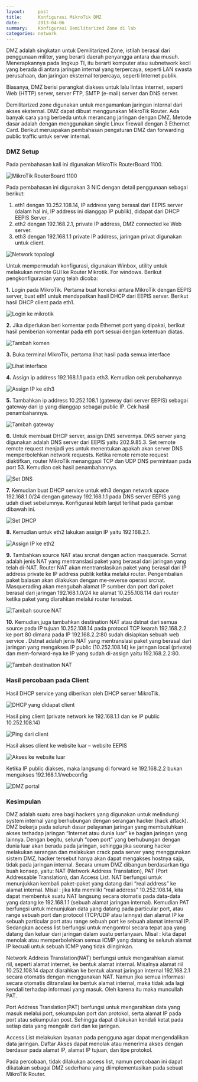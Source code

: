```yaml
---
layout:     post
title:      Konfigurasi MikroTik DMZ
date:       2013-04-06
summary:    Konfigurasi Demilitarized Zone di lab
categories: network
---
```


DMZ adalah singkatan untuk Demilitarized Zone, istilah berasal dari penggunaan militer, yang berarti daerah penyangga antara dua musuh. Menerapkannya pada lingkup TI, itu berarti komputer atau subnetwork kecil yang berada di antara jaringan internal yang terpercaya, seperti LAN swasta perusahaan, dan jaringan eksternal terpercaya, seperti Internet publik.

Biasanya, DMZ berisi perangkat diakses untuk lalu lintas internet, seperti Web (HTTP) server, server FTP, SMTP (e-mail) server dan DNS server.

Demilitarized zone digunakan untuk mengamankan jaringan internal dari akses eksternal. DMZ dapat dibuat menggunakan MikroTik Router. Ada banyak cara yang berbeda untuk merancang jaringan dengan DMZ. Metode dasar adalah dengan menggunakan single Linux firewall dengan 3 Ethernet Card. Berikut meruapakan pembahasan pengaturan DMZ dan forwarding public traffic untuk server internal.

### DMZ Setup

Pada pembahasan kali ini digunakan MikroTik RouterBoard 1100.

![MikroTik RouterBoard 1100](images/posts/2013-04-06-konfigurasi-mikrotik-dmz-demilitarized-zone/1.jpg)

Pada pembahasan ini digunakan 3 NIC dengan detail penggunaan sebagai berikut:

1. eth1 dengan 10.252.108.14, IP address yang berasal dari EEPIS server (dalam hal ini, IP address ini dianggap IP publik), didapat dari DHCP EEPIS Server .
2. eth2  dengan 192.168.2.1, private IP address, DMZ connected ke Web server.
3. eth3 dengan 192.168.1.1 private IP address, jaringan privat digunakan untuk client.

![Network topologi](images/posts/2013-04-06-konfigurasi-mikrotik-dmz-demilitarized-zone/2.png)

Untuk mempermudah konfigurasi, digunakan Winbox, utility untuk melakukan remote GUI ke Router Mikrotik. For windows. Berikut pengkonfigurasian yang telah dicoba:

**1.** Login pada MikroTik. Pertama buat koneksi antara MikroTik dengan EEPIS server, buat eth1 untuk mendapatkan hasil DHCP dari EEPIS server. Berikut hasil DHCP client pada eth1.

![Login ke mikrotik](images/posts/2013-04-06-konfigurasi-mikrotik-dmz-demilitarized-zone/3.jpg)

**2.** Jika diperlukan beri komentar pada Ethernet port yang dipakai, berikut hasil pemberian komentar pada eth port sesuai dengan ketentuan diatas.

![Tambah komen](images/posts/2013-04-06-konfigurasi-mikrotik-dmz-demilitarized-zone/4.jpg)

**3.** Buka terminal MikroTik, pertama lihat hasil pada semua interface

![Lihat interface](images/posts/2013-04-06-konfigurasi-mikrotik-dmz-demilitarized-zone/5.jpg)

**4.** Assign ip address 192.168.1.1 pada eth3. Kemudian cek perubahannya

![Assign IP ke eth3](images/posts/2013-04-06-konfigurasi-mikrotik-dmz-demilitarized-zone/6.jpg)

**5.** Tambahkan ip address 10.252.108.1 (gateway dari server EEPIS) sebagai gateway dari ip yang dianggap sebagai public IP. Cek hasil penambahannya.

![Tambah gateway](images/posts/2013-04-06-konfigurasi-mikrotik-dmz-demilitarized-zone/7.jpg)

**6.** Untuk membuat DHCP server, assign DNS servernya. DNS server yang digunakan adalah DNS server dari EEPIS yaitu 202.9.85.3. Set remote remote request menjadi yes untuk menentukan apakah akan server DNS memperbolehkan network requests. Ketika remote remote request diaktifkan, router MikroTik menanggapi TCP dan UDP DNS permintaan pada port 53. Kemudian cek hasil penambahannya.

![Set DNS](images/posts/2013-04-06-konfigurasi-mikrotik-dmz-demilitarized-zone/8.jpg)

**7.** Kemudian buat DHCP service untuk eth3 dengan network space 192.168.1.0/24 dengan gateway 192.168.1.1 pada DNS server EEPIS yang udah diset sebelumnya. Konfigurasi lebih lanjut terlihat pada gambar dibawah ini.

![Set DHCP](images/posts/2013-04-06-konfigurasi-mikrotik-dmz-demilitarized-zone/9.jpg)

**8.** Kemudian untuk eth2 lakukan assign IP yaitu 192.168.2.1.

![Assign IP ke eth2](images/posts/2013-04-06-konfigurasi-mikrotik-dmz-demilitarized-zone/10.jpg)

**9.** Tambahkan source NAT atau srcnat dengan action masquerade. Scrnat adalah jenis NAT yang mentranslasi paket yang berasal dari jaringan yang telah di-NAT. Router NAT akan mentranslasikan paket yang berasal dari IP address private ke IP address publik ketika melalui router. Pengembalian paket balasan akan dilakukan dengan me-reverse operasi srcnat. Masquerading akan mengubah alamat IP sumber dan port dari paket berasal dari jaringan 192.168.1.0/24 ke alamat 10.255.108.114 dari router ketika paket yang diarahkan melalui router tersebut.

![Tambah source NAT](images/posts/2013-04-06-konfigurasi-mikrotik-dmz-demilitarized-zone/11.jpg)

**10.** Kemudian,juga tambahkan destination NAT atau dstnat dari semua source pada IP tujuan 10.252.108.14 pada protocol TCP kearah 192.168.2.2 ke port 80 dimana pada IP 192.168.2.2:80  sudah disiapkan sebuah web service . Dstnat adalah jenis NAT yang mentranslasi paket yang berasal dari jaringan yang mengakses IP public (10.252.108.14) ke jaringan local (private) dan mem-forward-nya ke IP yang sudah di-assign yaitu 192.168.2.2:80.

![Tambah destination NAT](images/posts/2013-04-06-konfigurasi-mikrotik-dmz-demilitarized-zone/12.jpg)

### Hasil percobaan pada Client

Hasil DHCP service yang diberikan oleh DHCP server MikroTik.

![DHCP yang didapat client](images/posts/2013-04-06-konfigurasi-mikrotik-dmz-demilitarized-zone/13.png)

Hasil ping client (private network ke 192.168.1.1 dan ke IP public 10.252.108.14)

![Ping dari client](images/posts/2013-04-06-konfigurasi-mikrotik-dmz-demilitarized-zone/14.png)

Hasil akses client ke website luar – website EEPIS

![Akses ke website luar](images/posts/2013-04-06-konfigurasi-mikrotik-dmz-demilitarized-zone/15.png)

Ketika IP public diakses, maka langsung di forward ke 192.168.2.2 bukan mengakses 192.168.1.1/webconfig

![DMZ portal](images/posts/2013-04-06-konfigurasi-mikrotik-dmz-demilitarized-zone/16.png)

### Kesimpulan

DMZ adalah suatu area  bagi hackers yang digunakan untuk melindungi system internal yang berhubungan dengan serangan hacker (hack attack). DMZ bekerja pada seluruh dasar pelayanan jaringan yang membutuhkan akses terhadap jaringan “Internet atau dunia luar” ke bagian jaringan yang lainnya. Dengan begitu, seluruh “open port” yang berhubungan dengan dunia luar akan berada pada jaringan, sehingga jika seorang hacker melakukan serangan dan melakukan crack pada server yang menggunakan sistem DMZ, hacker tersebut hanya akan dapat mengakses hostnya saja, tidak pada jaringan internal. Secara umum DMZ dibangun berdasarkan tiga buah konsep, yaitu: NAT (Network Address Translation), PAT (Port Addressable Translation), dan Access List. NAT berfungsi untuk menunjukkan kembali paket-paket yang datang dari “real address” ke alamat internal. Misal : jika kita memiliki “real address” 10.252.108.14, kita dapat membentuk suatu NAT langsung secara otomatis pada data-data yang datang ke 192.168.1.1 (sebuah alamat jaringan internal). Kemudian PAT berfungsi untuk menunjukan data yang datang pada particular port, atau range sebuah port dan protocol (TCP/UDP atau lainnya) dan alamat IP ke sebuah particular port atau range sebuah port ke sebuah alamat internal IP. Sedangkan access list berfungsi untuk mengontrol secara tepat apa yang datang dan keluar dari jaringan dalam suatu pertanyaan. Misal : kita dapat menolak atau memperbolehkan semua ICMP yang datang ke seluruh alamat IP kecuali untuk sebuah ICMP yang tidak diinginkan.

Network Address Translation(NAT) berfungsi untuk mengarahkan alamat riil, seperti alamat internet, ke bentuk alamat internal. Misalnya alamat riil 10.252.108.14 dapat diarahkan ke bentuk alamat jaringan internal 192.168.2.1 secara otomatis dengan menggunakan NAT. Namun jika semua informasi secara otomatis ditranslasi ke bentuk alamat internal, maka tidak ada lagi kendali  terhadap informasi yang masuk. Oleh karena itu maka muncullah PAT.

Port Address Translation(PAT) berfungsi untuk mengarahkan data yang masuk melalui port, sekumpulan port dan protokol, serta alamat IP pada port atau sekumpulan post. Sehingga dapat dilakukan kendali ketat pada setiap data yang mengalir dari dan ke jaringan.

Access List melakukan layanan pada pengguna agar dapat mengendalikan data jaringan. Daftar Akses dapat menolak atau menerima akses dengan berdasar pada alamat IP, alamat IP tujuan, dan tipe protokol.

Pada percobaan, tidak dilakukan access list, namun percobaan ini dapat dikatakan sebagai DMZ sederhana yang diimplementasikan pada sebuat MikroTik Router.